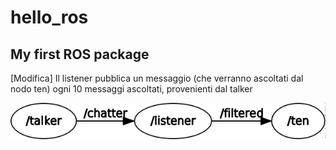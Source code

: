 # hello_ros
## My first ROS package

[Modifica] Il listener pubblica un messaggio (che verranno ascoltati dal nodo ten) ogni 10 messaggi ascoltati, provenienti dal talker

![talker-listener-ten](img/rosgraph.png)
